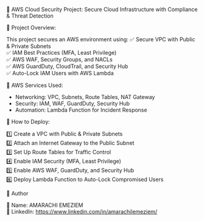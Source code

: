 🚀 AWS Cloud Security Project: Secure Cloud Infrastructure with Compliance & Threat Detection


🔹 Project Overview:

This project secures an AWS environment using:
✅ Secure VPC with Public & Private Subnets  
✅ IAM Best Practices (MFA, Least Privilege)  
✅ AWS WAF, Security Groups, and NACLs  
✅ AWS GuardDuty, CloudTrail, and Security Hub  
✅ Auto-Lock IAM Users with AWS Lambda  

🔹 AWS Services Used:

- Networking: VPC, Subnets, Route Tables, NAT Gateway  
- Security: IAM, WAF, GuardDuty, Security Hub  
- Automation: Lambda Function for Incident Response  

🔹 How to Deploy:

1️⃣ Create a VPC with Public & Private Subnets  
2️⃣ Attach an Internet Gateway to the Public Subnet  
3️⃣ Set Up Route Tables for Traffic Control  
4️⃣ Enable IAM Security (MFA, Least Privilege)  
5️⃣ Enable AWS WAF, GuardDuty, and Security Hub  
6️⃣ Deploy Lambda Function to Auto-Lock Compromised Users  

 🔹 Author  
 
🔗 Name: AMARACHI EMEZIEM  
🔗 LinkedIn: https://www.linkedin.com/in/amarachilemeziem/


